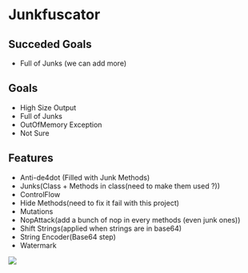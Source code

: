 # Junkfuscator

## Succeded Goals
- Full of Junks (we can add more)

## Goals

- High Size Output
- Full of Junks
- OutOfMemory Exception
- Not Sure

## Features

- Anti-de4dot (Filled with Junk Methods)
- Junks(Class + Methods in class(need to make them used ?))
- ControlFlow
- Hide Methods(need to fix it fail with this project)
- Mutations
- NopAttack(add a bunch of nop in every methods (even junk ones))
- Shift Strings(applied when strings are in base64)
- String Encoder(Base64 step)
- Watermark

![](https://i.imgur.com/HOL2L6n.gif)

